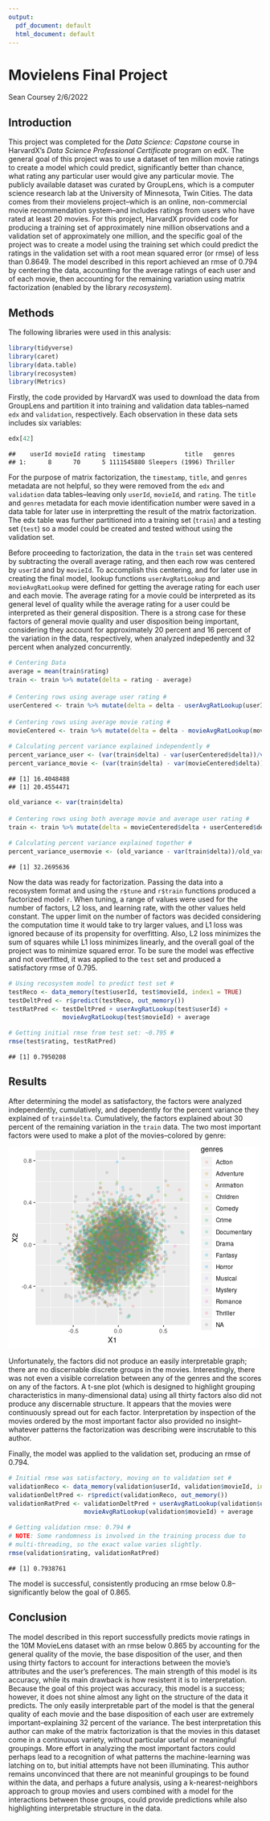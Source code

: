 ```yaml
---
output:
  pdf_document: default
  html_document: default
---
```

Movielens Final Project
================
Sean Coursey
2/6/2022

## Introduction

This project was completed for the *Data Science: Capstone* course in
HarvardX’s *Data Science Professional Certificate* program on edX. The
general goal of this project was to use a dataset of ten million movie
ratings to create a model which could predict, significantly better than
chance, what rating any particular user would give any particular movie.
The publicly available dataset was curated by GroupLens, which is a
computer science research lab at the University of Minnesota, Twin
Cities. The data comes from their movielens project–which is an online,
non-commercial movie recommendation system–and includes ratings from
users who have rated at least 20 movies. For this project, HarvardX
provided code for producing a training set of approximately nine million
observations and a validation set of approximately one million, and the
specific goal of the project was to create a model using the training
set which could predict the ratings in the validation set with a root
mean squared error (or rmse) of less than 0.8649. The model described in
this report achieved an rmse of 0.794 by centering the data, accounting
for the average ratings of each user and of each movie, then accounting
for the remaining variation using matrix factorization (enabled by the
library *recosystem*).

## Methods

The following libraries were used in this analysis:

``` r
library(tidyverse)
library(caret)
library(data.table)
library(recosystem)
library(Metrics)
```

Firstly, the code provided by HarvardX was used to download the data
from GroupLens and partition it into training and validation data
tables–named `edx` and `validation`, respectively. Each observation in
these data sets includes six variables:

``` r
edx[42]
```

    ##    userId movieId rating  timestamp           title   genres
    ## 1:      8      70      5 1111545880 Sleepers (1996) Thriller

For the purpose of matrix factorization, the `timestamp`, `title`, and
`genres` metadata are not helpful, so they were removed from the `edx`
and `validation` data tables–leaving only `userId`, `movieId`, and
`rating`. The `title` and `genres` metadata for each movie
identification number were saved in a data table for later use in
interpretting the result of the matrix factorization. The edx table was
further partitioned into a training set (`train`) and a testing set
(`test`) so a model could be created and tested without using the
validation set.

Before proceeding to factorization, the data in the `train` set was
centered by subtracting the overall average rating, and then each row
was centered by `userId` and by `movieId`. To accomplish this centering,
and for later use in creating the final model, lookup functions
`userAvgRatLookup` and `movieAvgRatLookup` were defined for getting the
average rating for each user and each movie. The average rating for a
movie could be interpreted as its general level of quality while the
average rating for a user could be interpreted as their general
disposition. There is a strong case for these factors of general movie
quality and user disposition being important, considering they account
for approximately 20 percent and 16 percent of the variation in the
data, respectively, when analyzed indepedently and 32 percent when
analyzed concurrently.

``` r
# Centering Data
average = mean(train$rating)
train <- train %>% mutate(delta = rating - average)

# Centering rows using average user rating #
userCentered <- train %>% mutate(delta = delta - userAvgRatLookup(userId))

# Centering rows using average movie rating #
movieCentered <- train %>% mutate(delta = delta - movieAvgRatLookup(movieId))
```

``` r
# Calculating percent variance explained independently #
percent_variance_user <- (var(train$delta) - var(userCentered$delta))/var(train$delta)*100
percent_variance_movie <- (var(train$delta) - var(movieCentered$delta))/var(train$delta)*100
```
    ## [1] 16.4048488
    ## [1] 20.4554471

``` r
old_variance <- var(train$delta)

# Centering rows using both average movie and average user rating #
train <- train %>% mutate(delta = movieCentered$delta + userCentered$delta - delta)
```
```r
# Calculating percent variance explained together #
percent_variance_usermovie <- (old_variance - var(train$delta))/old_variance*100
```
    ## [1] 32.2695636

Now the data was ready for factorization. Passing the data into a
recosystem format and using the `r$tune` and `r$train` functions produced a
factorized model `r`. When tuning, a range of values were used for the
number of factors, L2 loss, and learning rate, with the other values
held constant. The upper limit on the number of factors was decided
considering the computation time it would take to try larger values, and
L1 loss was ignored because of its propensity for overfitting. Also, L2
loss minimizes the sum of squares while L1 loss minimizes linearly, and
the overall goal of the project was to minimize squared error. To be sure
the model was effective and not overfitted, it was applied to the `test` set
and produced a satisfactory rmse of 0.795.

``` r
# Using recosystem model to predict test set #
testReco <- data_memory(test$userId, test$movieId, index1 = TRUE)
testDeltPred <- r$predict(testReco, out_memory())
testRatPred <- testDeltPred + userAvgRatLookup(test$userId) +
               movieAvgRatLookup(test$movieId) + average
```

``` r
# Getting initial rmse from test set: ~0.795 #
rmse(test$rating, testRatPred)
```

    ## [1] 0.7950208

## Results

After determining the model as satisfactory, the factors were analyzed
independently, cumulatively, and dependently for the percent variance
they explained of `train$delta`. Cumulatively, the factors explained about
30 percent of the remaining variation in the `train` data. The two most
important factors were used to make a plot of the movies–colored by genre:

![](graph-1.png)<!-- -->

Unfortunately, the factors did not produce an easily interpretable graph;
there are no discernable discrete groups in the movies. Interestingly,
there was not even a visible correlation between any of the genres and
the scores on any of the factors. A t-sne plot (which is designed to
highlight grouping characteristics in many-dimensional data) using all
thirty factors also did not produce any discernable structure. It appears
that the movies were continuously spread out for each factor.
Interpretation by inspection of the movies ordered by the most important
factor also provided no insight–whatever patterns the factorization was
describing were inscrutable to this author.

Finally, the model was applied to the validation set, producing an rmse
of 0.794.

``` r
# Initial rmse was satisfactory, moving on to validation set #
validationReco <- data_memory(validation$userId, validation$movieId, index1 = TRUE)
validationDeltPred <- r$predict(validationReco, out_memory())
validationRatPred <- validationDeltPred + userAvgRatLookup(validation$userId) +
                     movieAvgRatLookup(validation$movieId) + average
```

``` r
# Getting validation rmse: 0.794 #
# NOTE: Some randomness is involved in the training process due to
# multi-threading, so the exact value varies slightly.
rmse(validation$rating, validationRatPred)
```

    ## [1] 0.7938761

The model is successful, consistently producing an rmse below
0.8–significantly below the goal of 0.865.

## Conclusion

The model described in this report successfully predicts movie ratings
in the 10M MovieLens dataset with an rmse below 0.865 by accounting for
the general quality of the movie, the base disposition of the user, and
then using thirty factors to account for interactions between the
movie’s attributes and the user’s preferences. The main strength of
this model is its accuracy, while its main drawback is how resistent it
is to interpretation. Because the goal of this project was accuracy,
this model is a success; however, it does not shine almost any light on
the structure of the data it predicts. The only easily interpretable
part of the model is that the general quality of each movie and the base
disposition of each user are extremely important–explaining 32 percent
of the variance. The best interpretation this author can make of the
matrix factorization is that the movies in this dataset come in a
continuous variety, without particular useful or meaningful groupings.
More effort in analyzing the most important factors could perhaps lead
to a recognition of what patterns the machine-learning was latching on
to, but initial attempts have not been illuminating. This author remains
unconvinced that there are not meaninful groupings to be found within
the data, and perhaps a future analysis, using a k-nearest-neighbors
approach to group movies and users combined with a model for the
interactions between those groups, could provide predictions while also
highlighting interpretable structure in the data.
